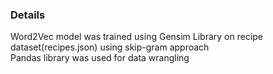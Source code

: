 ### Details
Word2Vec model was trained using Gensim Library on recipe dataset(recipes.json) using skip-gram approach\
Pandas library was used for data wrangling

